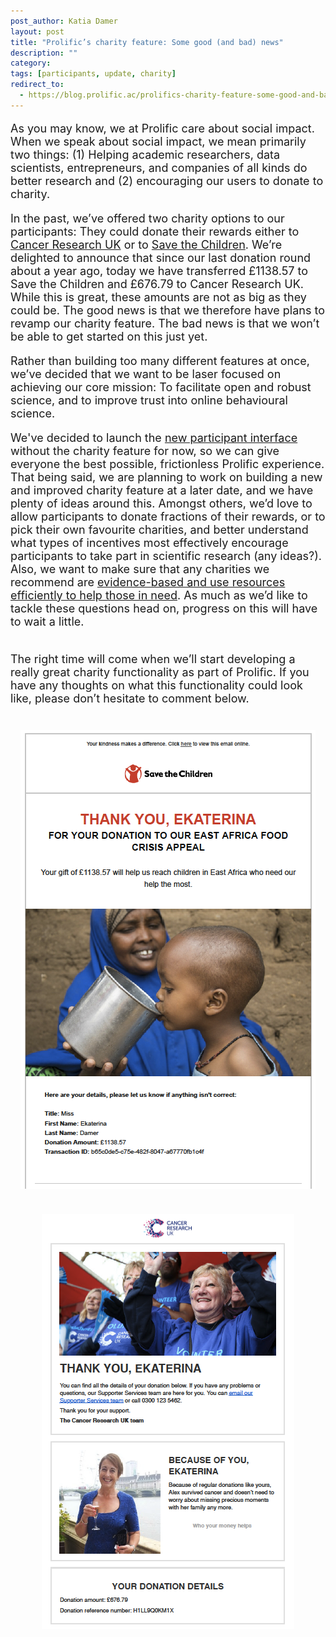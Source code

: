 ```yaml
---
post_author: Katia Damer
layout: post
title: "Prolific’s charity feature: Some good (and bad) news"
description: ""
category: 
tags: [participants, update, charity]
redirect_to:
  - https://blog.prolific.ac/prolifics-charity-feature-some-good-and-bad-news/
---
```


<font size="+1">
<p>
As you may know, we at Prolific care about social impact. When we speak about social impact, we mean primarily two things: (1) Helping academic researchers, data scientists, entrepreneurs, and companies of all kinds do better research and (2) encouraging our users to donate to charity. 

<p>
In the past, we’ve offered two charity options to our participants: They could donate their rewards either to <a href="https://www.cancerresearchuk.org/">Cancer Research UK</a> or to <a href="https://www.savethechildren.org.uk/">Save the Children</a>. We’re delighted to announce that since our last donation round about a year ago, today we have transferred £1138.57 to Save the Children and £676.79 to Cancer Research UK. While this is great, these amounts are not as big as they could be. The good news is that we therefore have plans to revamp our charity feature. The bad news is that we won’t be able to get started on this just yet.

<p>


<p>
Rather than building too many different features at once, we’ve decided that we want to be laser focused on achieving our core mission: To facilitate open and robust science, and to improve trust into online behavioural science. 
<p>

<p>
We've decided to launch the <a href="http://blog.prolificacademic.co.uk/2018/05/09/beta-release-new-participant-client">new participant interface</a> without the charity feature for now, so we can give everyone the best possible, frictionless Prolific experience. That being said, we are planning to work on building a new and improved charity feature at a later date, and we have plenty of ideas around this. Amongst others, we’d love to allow participants to donate fractions of their rewards, or to pick their own favourite charities, and better understand what types of incentives most effectively encourage participants to take part in scientific research (any ideas?). Also, we want to make sure that any charities we recommend are <a href="https://www.effectivealtruism.org/">evidence-based and use resources efficiently to help those in need</a>. As much as we’d like to tackle these questions head on, progress on this will have to wait a little.
<p><br>
The right time will come when we’ll start developing a really great charity functionality as part of Prolific. If you have any thoughts on what this functionality could look like, please don’t hesitate to comment below. 

<p>

<div class="row">
	<div class="col-md-6">
 		<img class="img-responsive col-md-14" style="display: block;margin-left: auto;margin-right: auto;margin-top:40px;margin-bottom:15px;" src="/assets/img/Screen Shot 2018-05-22 at 17.32.31.png">
	 </div>
	<div class="col-md-6">
 		<img class="img-responsive col-md-14" style="display: block;margin-left: auto;margin-right: auto;margin-top:40px;margin-bottom:15px;" src="/assets/img/Screen Shot 2018-05-22 at 17.32.01.png">
	 </div>	 
</div>



